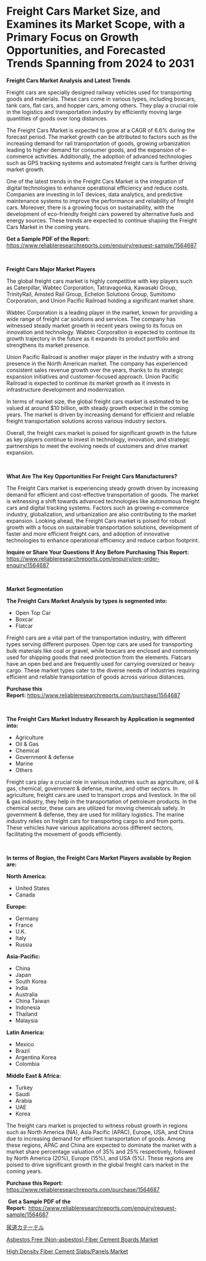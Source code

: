 <p><h1>Freight Cars Market Size, and Examines its Market Scope, with a Primary Focus on Growth Opportunities, and Forecasted Trends Spanning from 2024 to 2031</h1></p><p><strong>Freight Cars Market Analysis and Latest Trends</strong></p>
<p><p>Freight cars are specially designed railway vehicles used for transporting goods and materials. These cars come in various types, including boxcars, tank cars, flat cars, and hopper cars, among others. They play a crucial role in the logistics and transportation industry by efficiently moving large quantities of goods over long distances.</p><p>The Freight Cars Market is expected to grow at a CAGR of 6.6% during the forecast period. The market growth can be attributed to factors such as the increasing demand for rail transportation of goods, growing urbanization leading to higher demand for consumer goods, and the expansion of e-commerce activities. Additionally, the adoption of advanced technologies such as GPS tracking systems and automated freight cars is further driving market growth.</p><p>One of the latest trends in the Freight Cars Market is the integration of digital technologies to enhance operational efficiency and reduce costs. Companies are investing in IoT devices, data analytics, and predictive maintenance systems to improve the performance and reliability of freight cars. Moreover, there is a growing focus on sustainability, with the development of eco-friendly freight cars powered by alternative fuels and energy sources. These trends are expected to continue shaping the Freight Cars Market in the coming years.</p></p>
<p><strong>Get a Sample PDF of the Report:&nbsp;</strong> <a href="https://www.reliableresearchreports.com/enquiry/request-sample/1564687">https://www.reliableresearchreports.com/enquiry/request-sample/1564687</a></p>
<p>&nbsp;</p>
<p><strong>Freight Cars Major Market Players</strong></p>
<p><p>The global freight cars market is highly competitive with key players such as Caterpillar, Wabtec Corporation, Tatravagonka, Kawasaki Group, TrinityRail, Amsted Rail Group, Echelon Solutions Group, Sumitomo Corporation, and Union Pacific Railroad holding a significant market share.</p><p>Wabtec Corporation is a leading player in the market, known for providing a wide range of freight car solutions and services. The company has witnessed steady market growth in recent years owing to its focus on innovation and technology. Wabtec Corporation is expected to continue its growth trajectory in the future as it expands its product portfolio and strengthens its market presence.</p><p>Union Pacific Railroad is another major player in the industry with a strong presence in the North American market. The company has experienced consistent sales revenue growth over the years, thanks to its strategic expansion initiatives and customer-focused approach. Union Pacific Railroad is expected to continue its market growth as it invests in infrastructure development and modernization.</p><p>In terms of market size, the global freight cars market is estimated to be valued at around $10 billion, with steady growth expected in the coming years. The market is driven by increasing demand for efficient and reliable freight transportation solutions across various industry sectors.</p><p>Overall, the freight cars market is poised for significant growth in the future as key players continue to invest in technology, innovation, and strategic partnerships to meet the evolving needs of customers and drive market expansion.</p></p>
<p>&nbsp;</p>
<p><strong>What Are The Key Opportunities For Freight Cars Manufacturers?</strong></p>
<p><p>The Freight Cars market is experiencing steady growth driven by increasing demand for efficient and cost-effective transportation of goods. The market is witnessing a shift towards advanced technologies like autonomous freight cars and digital tracking systems. Factors such as growing e-commerce industry, globalization, and urbanization are also contributing to the market expansion. Looking ahead, the Freight Cars market is poised for robust growth with a focus on sustainable transportation solutions, development of faster and more efficient freight cars, and adoption of innovative technologies to enhance operational efficiency and reduce carbon footprint.</p></p>
<p><strong>Inquire or Share Your Questions If Any Before Purchasing This Report:</strong> <a href="https://www.reliableresearchreports.com/enquiry/pre-order-enquiry/1564687">https://www.reliableresearchreports.com/enquiry/pre-order-enquiry/1564687</a></p>
<p>&nbsp;</p>
<p><strong>Market Segmentation</strong></p>
<p><strong>The Freight Cars Market Analysis by types is segmented into:</strong></p>
<p><ul><li>Open Top Car</li><li>Boxcar</li><li>Flatcar</li></ul></p>
<p><p>Freight cars are a vital part of the transportation industry, with different types serving different purposes. Open top cars are used for transporting bulk materials like coal or gravel, while boxcars are enclosed and commonly used for shipping goods that need protection from the elements. Flatcars have an open bed and are frequently used for carrying oversized or heavy cargo. These market types cater to the diverse needs of industries requiring efficient and reliable transportation of goods across various distances.</p></p>
<p><strong>Purchase this Report:&nbsp;</strong><a href="https://www.reliableresearchreports.com/purchase/1564687">https://www.reliableresearchreports.com/purchase/1564687</a></p>
<p>&nbsp;</p>
<p><strong>The Freight Cars Market Industry Research by Application is segmented into:</strong></p>
<p><ul><li>Agriculture</li><li>Oil & Gas</li><li>Chemical</li><li>Government & defense</li><li>Marine</li><li>Others</li></ul></p>
<p><p>Freight cars play a crucial role in various industries such as agriculture, oil & gas, chemical, government & defense, marine, and other sectors. In agriculture, freight cars are used to transport crops and livestock. In the oil & gas industry, they help in the transportation of petroleum products. In the chemical sector, these cars are utilized for moving chemicals safely. In government & defense, they are used for military logistics. The marine industry relies on freight cars for transporting cargo to and from ports. These vehicles have various applications across different sectors, facilitating the movement of goods efficiently.</p></p>
<p>&nbsp;</p>
<p><strong>In terms of Region, the Freight Cars Market Players available by Region are:</strong></p>
<p>
    <p> <strong> North America: </strong>
        <ul>
            <li>United States</li>
            <li>Canada</li>
        </ul>
        </p> 
    <p> <strong> Europe: </strong>
        <ul>
            <li>Germany</li>
            <li>France</li>
            <li>U.K.</li>
            <li>Italy</li>
            <li>Russia</li>
        </ul>
        </p> 
    <p> <strong> Asia-Pacific: </strong>
        <ul>
            <li>China</li>
            <li>Japan</li>
            <li>South Korea</li>
            <li>India</li>
            <li>Australia</li>
            <li>China Taiwan</li>
            <li>Indonesia</li>
            <li>Thailand</li>
            <li>Malaysia</li>
        </ul>
        </p> 
    <p> <strong> Latin America: </strong>
        <ul>
            <li>Mexico</li>
            <li>Brazil</li>
            <li>Argentina Korea</li>
            <li>Colombia</li>
        </ul>
        </p> 
    <p> <strong> Middle East & Africa: </strong>
        <ul>
            <li>Turkey</li>
            <li>Saudi</li>
            <li>Arabia</li>
            <li>UAE</li>
            <li>Korea</li>
        </ul>
    </p>
    </p>
<p><p>The freight cars market is projected to witness robust growth in regions such as North America (NA), Asia Pacific (APAC), Europe, USA, and China due to increasing demand for efficient transportation of goods. Among these regions, APAC and China are expected to dominate the market with a market share percentage valuation of 35% and 25% respectively, followed by North America (20%), Europe (15%), and USA (5%). These regions are poised to drive significant growth in the global freight cars market in the coming years.</p></p>
<p><strong>Purchase this Report: </strong><a href="https://www.reliableresearchreports.com/purchase/1564687">https://www.reliableresearchreports.com/purchase/1564687</a></p>
<p>&nbsp;<strong>Get a Sample PDF of the Report:&nbsp;&nbsp;</strong><a href="https://www.reliableresearchreports.com/enquiry/request-sample/1564687">https://www.reliableresearchreports.com/enquiry/request-sample/1564687</a></p>
<p><strong></strong></p>
<p><p><a href="https://medium.com/@klr1591/%E5%B0%BF%E9%81%93%E3%82%AB%E3%83%86%E3%83%BC%E3%83%86%E3%83%AB%E5%B8%82%E5%A0%B4%E3%81%AE%E3%82%A4%E3%83%B3%E3%82%B5%E3%82%A4%E3%83%88-%E5%B8%82%E5%A0%B4%E3%83%88%E3%83%AC%E3%83%B3%E3%83%89-%E6%88%90%E9%95%B7-2024%E5%B9%B4%E3%81%8B%E3%82%892031%E5%B9%B4%E3%81%BE%E3%81%A7%E3%81%AE%E4%BA%88%E6%B8%AC-c766964d14f6">尿道カテーテル</a></p><p><a href="https://view.publitas.com/reportprime-1/asbestos-free-non-asbestos-fiber-cement-boards-market-insights-market-players-and-forecast-till-2030/">Asbestos Free (Non-asbestos) Fiber Cement Boards Market</a></p><p><a href="https://view.publitas.com/reportprime-1/high-density-fiber-cement-slabs-panels-market-research-report-provides-critical-insights-that-can-help-shape-business-development-and-investment-strategies/">High Density Fiber Cement Slabs/Panels Market</a></p></p>